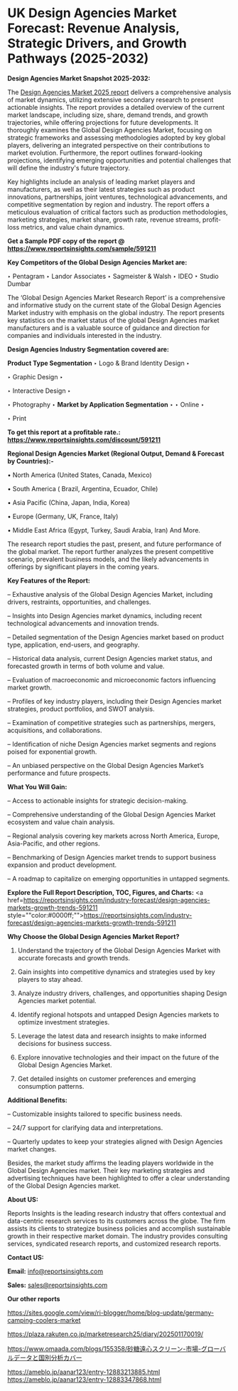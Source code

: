 # UK Design Agencies Market Forecast: Revenue Analysis, Strategic Drivers, and Growth Pathways (2025-2032)

<strong>Design Agencies Market Snapshot 2025-2032:</strong>

The <a href=https://www.reportsinsights.com/sample/591211>Design Agencies Market 2025 report</a> delivers a comprehensive analysis of market dynamics, utilizing extensive secondary research to present actionable insights. The report provides a detailed overview of the current market landscape, including size, share, demand trends, and growth trajectories, while offering projections for future developments. It thoroughly examines the Global Design Agencies Market, focusing on strategic frameworks and assessing methodologies adopted by key global players, delivering an integrated perspective on their contributions to market evolution. Furthermore, the report outlines forward-looking projections, identifying emerging opportunities and potential challenges that will define the industry's future trajectory.

Key highlights include an analysis of leading market players and manufacturers, as well as their latest strategies such as product innovations, partnerships, joint ventures, technological advancements, and competitive segmentation by region and industry. The report offers a meticulous evaluation of critical factors such as production methodologies, marketing strategies, market share, growth rate, revenue streams, profit-loss metrics, and value chain dynamics.

<strong>Get a Sample PDF copy of the report @ <a href=https://www.reportsinsights.com/sample/591211 style=color:#0000ff;>https://www.reportsinsights.com/sample/591211</a></strong>

<strong>Key Competitors of the Global Design Agencies Market are:</strong>

‣ Pentagram
‣ Landor Associates
‣ Sagmeister & Walsh
‣ IDEO
‣ Studio Dumbar

The ‘Global Design Agencies Market Research Report’ is a comprehensive and informative study on the current state of the Global Design Agencies Market industry with emphasis on the global industry. The report presents key statistics on the market status of the global Design Agencies market manufacturers and is a valuable source of guidance and direction for companies and individuals interested in the industry.

<strong>Design Agencies Industry Segmentation covered are:</strong>

<strong>Product Type Segmentation</strong>
‣
Logo & Brand Identity Design
‣ 

‣ Graphic Design
‣ 

‣ Interactive Design
‣ 

‣ Photography
‣ 
<strong>Market by Application Segmentation</strong>
‣
‣  Online
‣ 

‣ Print

<strong>To get this report at a profitable rate.: <a href=https://www.reportsinsights.com/discount/591211 style=color:#0000ff;>https://www.reportsinsights.com/discount/591211</a></strong>

<strong>Regional Design Agencies Market (Regional Output, Demand &amp; Forecast by Countries):-</strong>

• North America (United States, Canada, Mexico)

• South America ( Brazil, Argentina, Ecuador, Chile)

• Asia Pacific (China, Japan, India, Korea)

• Europe (Germany, UK, France, Italy)

• Middle East Africa (Egypt, Turkey, Saudi Arabia, Iran) And More.

The research report studies the past, present, and future performance of the global market. The report further analyzes the present competitive scenario, prevalent business models, and the likely advancements in offerings by significant players in the coming years.

<strong>Key Features of the Report:</strong>

– Exhaustive analysis of the Global Design Agencies Market, including drivers, restraints, opportunities, and challenges.

– Insights into Design Agencies market dynamics, including recent technological advancements and innovation trends.

– Detailed segmentation of the Design Agencies market based on product type, application, end-users, and geography.

– Historical data analysis, current Design Agencies market status, and forecasted growth in terms of both volume and value.

– Evaluation of macroeconomic and microeconomic factors influencing market growth.

– Profiles of key industry players, including their Design Agencies market strategies, product portfolios, and SWOT analysis.

– Examination of competitive strategies such as partnerships, mergers, acquisitions, and collaborations.

– Identification of niche Design Agencies market segments and regions poised for exponential growth.

– An unbiased perspective on the Global Design Agencies Market’s performance and future prospects.

<strong>What You Will Gain:</strong>

– Access to actionable insights for strategic decision-making.

– Comprehensive understanding of the Global Design Agencies Market ecosystem and value chain analysis.

– Regional analysis covering key markets across North America, Europe, Asia-Pacific, and other regions.

– Benchmarking of Design Agencies market trends to support business expansion and product development.

– A roadmap to capitalize on emerging opportunities in untapped segments.

<strong>Explore the Full Report Description, TOC, Figures, and Charts:</strong>
<a href=https://reportsinsights.com/industry-forecast/design-agencies-markets-growth-trends-591211 style=""color:#0000ff;"">https://reportsinsights.com/industry-forecast/design-agencies-markets-growth-trends-591211</a>

<strong>Why Choose the Global Design Agencies Market Report?</strong>

1. Understand the trajectory of the Global Design Agencies Market with accurate forecasts and growth trends.

2. Gain insights into competitive dynamics and strategies used by key players to stay ahead.

3. Analyze industry drivers, challenges, and opportunities shaping Design Agencies market potential.

4. Identify regional hotspots and untapped Design Agencies markets to optimize investment strategies.

5. Leverage the latest data and research insights to make informed decisions for business success.

6. Explore innovative technologies and their impact on the future of the Global Design Agencies Market.

7. Get detailed insights on customer preferences and emerging consumption patterns.

<strong>Additional Benefits:</strong>

– Customizable insights tailored to specific business needs.

– 24/7 support for clarifying data and interpretations.

– Quarterly updates to keep your strategies aligned with Design Agencies market changes.

Besides, the market study affirms the leading players worldwide in the Global Design Agencies market. Their key marketing strategies and advertising techniques have been highlighted to offer a clear understanding of the Global Design Agencies market.

<strong><strong>About US</strong>:</strong>

Reports Insights is the leading research industry that offers contextual and data-centric research services to its customers across the globe. The firm assists its clients to strategize business policies and accomplish sustainable growth in their respective market domain. The industry provides consulting services, syndicated research reports, and customized research reports.

<strong>Contact US:</strong>

<p class=><b>Email:</b> <a href=mailto:info@reportsinsights.com>info@reportsinsights.com</a></p>
<p class=><b>Sales:</b> <a href=mailto:sales@reportsinsights.com>sales@reportsinsights.com</a></p>

<strong>Our other reports</strong>

<a href=https://sites.google.com/view/ri-blogger/home/blog-update/germany-camping-coolers-market>https://sites.google.com/view/ri-blogger/home/blog-update/germany-camping-coolers-market</a>

<a href=https://plaza.rakuten.co.jp/marketresearch25/diary/202501170019/>https://plaza.rakuten.co.jp/marketresearch25/diary/202501170019/</a>

<a href=https://www.omaada.com/blogs/155358/砂糖遠心スクリーン-市場-グローバルデータと国別分析カバー>https://www.omaada.com/blogs/155358/砂糖遠心スクリーン-市場-グローバルデータと国別分析カバー</a>

<a href=https://ameblo.jp/aanar123/entry-12883213885.html>https://ameblo.jp/aanar123/entry-12883213885.html</a>
<a href=https://ameblo.jp/aanar123/entry-12883347868.html>https://ameblo.jp/aanar123/entry-12883347868.html</a>
